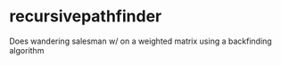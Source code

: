 # recursivepathfinder
Does wandering salesman w/ on a weighted matrix using a backfinding algorithm
